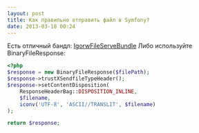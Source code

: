 ```yaml
---
layout: post
title: Как правильно отправить файл в Symfony?
date: 2013-03-18 00:24
---
```

Есть отличный бандл: <a href="https://github.com/igorw/IgorwFileServeBundle">IgorwFileServeBundle</a>
Либо используйте BinaryFileResponse:


~~~ php
<?php     
$response = new BinaryFileResponse($filePath);
$response->trustXSendfileTypeHeader();
$response->setContentDisposition(
    ResponseHeaderBag::DISPOSITION_INLINE,
    $filename,
    iconv('UTF-8', 'ASCII//TRANSLIT', $filename)
);

return $response;
~~~

